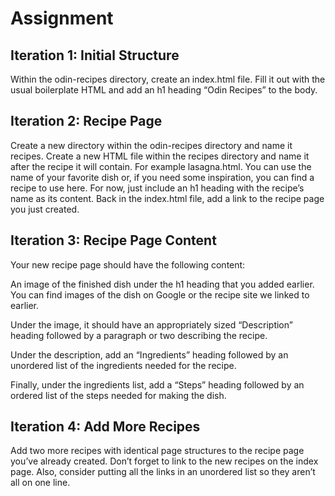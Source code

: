 # Assignment 
## Iteration 1: Initial Structure
Within the odin-recipes directory, create an index.html file.
Fill it out with the usual boilerplate HTML and add an h1 heading “Odin Recipes” to the body.

## Iteration 2: Recipe Page
Create a new directory within the odin-recipes directory and name it recipes.
Create a new HTML file within the recipes directory and name it after the recipe it will contain. For example lasagna.html. You can use the name of your favorite dish or, if you need some inspiration, you can find a recipe to use here.
For now, just include an h1 heading with the recipe’s name as its content.
Back in the index.html file, add a link to the recipe page you just created.

## Iteration 3: Recipe Page Content
Your new recipe page should have the following content:

An image of the finished dish under the h1 heading that you added earlier. You can find images of the dish on Google or the recipe site we linked to earlier.

Under the image, it should have an appropriately sized “Description” heading followed by a paragraph or two describing the recipe.

Under the description, add an “Ingredients” heading followed by an unordered list of the ingredients needed for the recipe.

Finally, under the ingredients list, add a “Steps” heading followed by an ordered list of the steps needed for making the dish.

## Iteration 4: Add More Recipes
Add two more recipes with identical page structures to the recipe page you’ve already created.
Don’t forget to link to the new recipes on the index page. Also, consider putting all the links in an unordered list so they aren’t all on one line.
